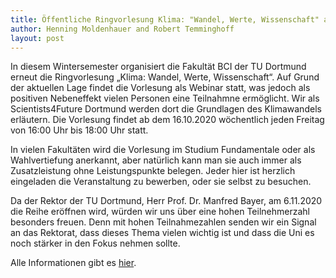 ```yaml
---
title: Öffentliche Ringvorlesung Klima: "Wandel, Werte, Wissenschaft" an der TU Dortmund
author: Henning Moldenhauer and Robert Temminghoff
layout: post
---
```


In diesem Wintersemester organisiert die Fakultät BCI der TU Dortmund erneut die Ringvorlesung „Klima: Wandel,
Werte, Wissenschaft“. Auf Grund der aktuellen Lage findet die Vorlesung als Webinar statt, was jedoch als positiven Nebeneffekt vielen Personen eine Teilnahmne ermöglicht. Wir als Scientists4Future Dortmund werden dort die
Grundlagen des Klimawandels erläutern. Die Vorlesung findet ab dem 16.10.2020 wöchentlich jeden Freitag von 16:00 Uhr bis 18:00 Uhr statt.

In vielen Fakultäten wird die Vorlesung im Studium Fundamentale oder als
Wahlvertiefung anerkannt, aber natürlich kann man sie auch immer als
Zusatzleistung ohne Leistungspunkte belegen. Jeder hier ist herzlich
eingeladen die Veranstaltung zu bewerben, oder sie selbst zu besuchen.

Da der Rektor der TU Dortmund, Herr Prof. Dr. Manfred Bayer, am 6.11.2020 die Reihe eröffnen wird,
würden wir uns über eine hohen Teilnehmerzahl besonders freuen. Denn mit hohen Teilnahmezahlen senden wir ein
Signal an das Rektorat, dass dieses Thema vielen wichtig ist und dass die
Uni es noch stärker in den Fokus nehmen sollte.

Alle Informationen gibt es [hier](http://www.bpt.bci.tu-dortmund.de/cms/de/Lehre/Vertiefung/Wintersemester/Ringvorlesung-Klima-Wandel-Werte-Wissenschaft/index.html).

